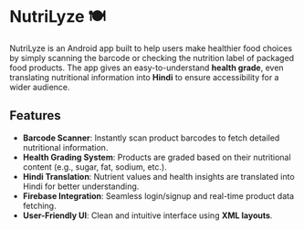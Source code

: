 # NutriLyze 🍽️

NutriLyze is an Android app built to help users make healthier food choices by simply scanning the barcode or checking the nutrition label of packaged food products. The app gives an easy-to-understand **health grade**, even translating nutritional information into **Hindi** to ensure accessibility for a wider audience.


##  Features

-  **Barcode Scanner**: Instantly scan product barcodes to fetch detailed nutritional information.
-  **Health Grading System**: Products are graded based on their nutritional content (e.g., sugar, fat, sodium, etc.).
-  **Hindi Translation**: Nutrient values and health insights are translated into Hindi for better understanding.
-  **Firebase Integration**: Seamless login/signup and real-time product data fetching.
-  **User-Friendly UI**: Clean and intuitive interface using **XML layouts**.
